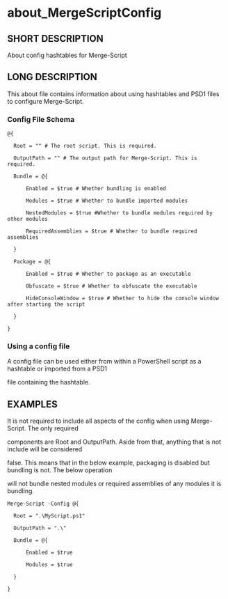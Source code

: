 # about\_MergeScriptConfig

## SHORT DESCRIPTION

About config hashtables for Merge-Script

## LONG DESCRIPTION

This about file contains information about using hashtables and PSD1 files to configure Merge-Script.

### Config File Schema

`@{`

`	Root = "" # The root script. This is required.`

`	OutputPath = "" # The output path for Merge-Script. This is required.`

`	Bundle = @{`

`		Enabled = $true # Whether bundling is enabled`

`		Modules = $true # Whether to bundle imported modules`

`		NestedModules = $true #Whether to bundle modules required by other modules`

`		RequiredAssemblies = $true # Whether to bundle required assemblies `

`	}`

`	Package = @{`

`		Enabled = $true # Whether to package as an executable`

`		Obfuscate = $true # Whether to obfuscate the executable`

`		HideConsoleWindow = $true # Whether to hide the console window after starting the script`

`	}`

`}`





### Using a config file

A config file can be used either from within a PowerShell script as a hashtable or imported from a PSD1

file containing the hashtable. 

## EXAMPLES

It is not required to include all aspects of the config when using Merge-Script. The only required

components are Root and OutputPath. Aside from that, anything that is not include will be considered 

false. This means that in the below example, packaging is disabled but bundling is not. The below operation

will not bundle nested modules or required assemblies of any modules it is bundling.



`Merge-Script -Config @{ `

`	Root = ".\MyScript.ps1"`

`	OutputPath = ".\"`

`	Bundle = @{`

`		Enabled = $true`

`		Modules = $true`

`	}`

`}`





